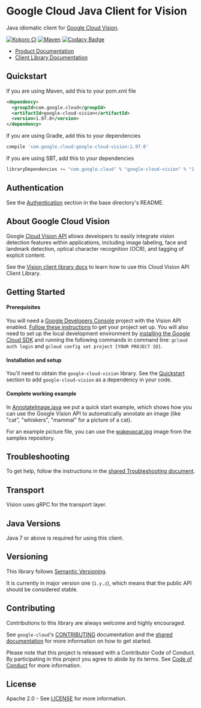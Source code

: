 Google Cloud Java Client for Vision
======================================

Java idiomatic client for [Google Cloud Vision][cloud-vision].

[![Kokoro CI](http://storage.googleapis.com/cloud-devrel-public/java/badges/google-cloud-java/master.svg)](http://storage.googleapis.com/cloud-devrel-public/java/badges/google-cloud-java/master.html)
[![Maven](https://img.shields.io/maven-central/v/com.google.cloud/google-cloud-vision.svg)](https://img.shields.io/maven-central/v/com.google.cloud/google-cloud-vision.svg)
[![Codacy Badge](https://api.codacy.com/project/badge/grade/9da006ad7c3a4fe1abd142e77c003917)](https://www.codacy.com/app/mziccard/google-cloud-java)

- [Product Documentation][vision-product-docs]
- [Client Library Documentation][vision-client-lib-docs]

Quickstart
----------

If you are using Maven, add this to your pom.xml file
```xml
<dependency>
  <groupId>com.google.cloud</groupId>
  <artifactId>google-cloud-vision</artifactId>
  <version>1.97.0</version>
</dependency>
```
If you are using Gradle, add this to your dependencies
```Groovy
compile 'com.google.cloud:google-cloud-vision:1.97.0'
```
If you are using SBT, add this to your dependencies
```Scala
libraryDependencies += "com.google.cloud" % "google-cloud-vision" % "1.97.0"
```

Authentication
--------------

See the [Authentication](https://github.com/googleapis/google-cloud-java#authentication) section in the base directory's README.

About Google Cloud Vision
----------------------------

Google [Cloud Vision API][cloud-vision] allows developers to easily integrate vision detection features within applications, including image labeling, face and landmark detection, optical character recognition (OCR), and tagging of explicit content.

See the [Vision client library docs][vision-client-lib-docs] to learn how to use this Cloud Vision API Client Library.

Getting Started
---------------
#### Prerequisites
You will need a [Google Developers Console](https://console.developers.google.com/) project with the Vision API enabled. [Follow these instructions](https://cloud.google.com/resource-manager/docs/creating-managing-projects) to get your project set up. You will also need to set up the local development environment by [installing the Google Cloud SDK](https://cloud.google.com/sdk/) and running the following commands in command line: `gcloud auth login` and `gcloud config set project [YOUR PROJECT ID]`.

#### Installation and setup
You'll need to obtain the `google-cloud-vision` library.  See the [Quickstart](#quickstart) section to add `google-cloud-vision` as a dependency in your code.

#### Complete working example

In [AnnotateImage.java](../../google-cloud-examples/src/main/java/com/google/cloud/examples/vision/snippets/AnnotateImage.java) we put a quick start example, which shows how you can use the Google Vision API to automatically annotate an image (like "cat", "whiskers", "mammal" for a picture of a cat).

For an example picture file, you can use the [wakeupcat.jpg](https://github.com/GoogleCloudPlatform/java-docs-samples/blob/master/vision/cloud-client/resources/wakeupcat.jpg) image from the samples repository.

Troubleshooting
---------------

To get help, follow the instructions in the [shared Troubleshooting document](https://github.com/googleapis/google-cloud-common/blob/master/troubleshooting/readme.md#troubleshooting).

Transport
---------
Vision uses gRPC for the transport layer.

Java Versions
-------------

Java 7 or above is required for using this client.

Versioning
----------

This library follows [Semantic Versioning](http://semver.org/).

It is currently in major version one (``1.y.z``), which means that the public API should be considered stable.

Contributing
------------

Contributions to this library are always welcome and highly encouraged.

See `google-cloud`'s [CONTRIBUTING] documentation and the [shared documentation](https://github.com/googleapis/google-cloud-common/blob/master/contributing/readme.md#how-to-contribute-to-gcloud) for more information on how to get started.

Please note that this project is released with a Contributor Code of Conduct. By participating in this project you agree to abide by its terms. See [Code of Conduct][code-of-conduct] for more information.

License
-------

Apache 2.0 - See [LICENSE] for more information.


[CONTRIBUTING]:https://github.com/googleapis/google-cloud-java/blob/master/CONTRIBUTING.md
[code-of-conduct]:https://github.com/googleapis/google-cloud-java/blob/master/CODE_OF_CONDUCT.md#contributor-code-of-conduct
[LICENSE]: https://github.com/googleapis/google-cloud-java/blob/master/LICENSE
[cloud-platform]: https://cloud.google.com/
[cloud-vision]: https://cloud.google.com/vision/
[vision-product-docs]: https://cloud.google.com/vision/docs
[vision-client-lib-docs]: https://googleapis.dev/java/google-cloud-clients/latest/index.html?com/google/cloud/vision/v1/package-summary.html
